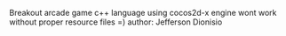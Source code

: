 Breakout
arcade game
c++ language using cocos2d-x engine
wont work without proper resource files =)
author: Jefferson Dionisio

